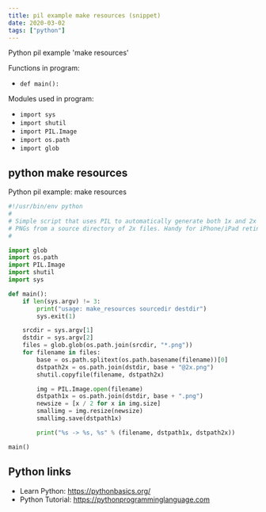 ```yaml
---
title: pil example make resources (snippet)
date: 2020-03-02
tags: ["python"]
---
```

Python pil example 'make resources'

Functions in program: 
* `def main():`

Modules used in program: 
* `import sys`
* `import shutil`
* `import PIL.Image`
* `import os.path`
* `import glob`

## python make resources

Python pil example: make resources

```python
#!/usr/bin/env python                                                                                                                                                                                    
#                                                                                                                                                                                                        
# Simple script that uses PIL to automatically generate both 1x and 2x resolution                                                                                                                        
# PNGs from a source directory of 2x files. Handy for iPhone/iPad retina assets.                                                                                                                         
#                                                                                                                                                                                                        

import glob
import os.path
import PIL.Image
import shutil
import sys

def main():
    if len(sys.argv) != 3:
        print("usage: make_resources sourcedir destdir")
        sys.exit(1)

    srcdir = sys.argv[1]
    dstdir = sys.argv[2]
    files = glob.glob(os.path.join(srcdir, "*.png"))
    for filename in files:
        base = os.path.splitext(os.path.basename(filename))[0]
        dstpath2x = os.path.join(dstdir, base + "@2x.png")
        shutil.copyfile(filename, dstpath2x)

        img = PIL.Image.open(filename)
        dstpath1x = os.path.join(dstdir, base + ".png")
        newsize = [x / 2 for x in img.size]
        smallimg = img.resize(newsize)
        smallimg.save(dstpath1x)

        print("%s -> %s, %s" % (filename, dstpath1x, dstpath2x))

main()

```

## Python links

- Learn Python: https://pythonbasics.org/
- Python Tutorial: https://pythonprogramminglanguage.com
